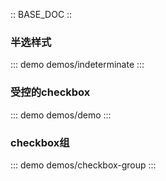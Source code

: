 :: BASE_DOC ::

### 半选样式
::: demo demos/indeterminate 
:::

### 受控的checkbox
::: demo demos/demo 
:::

### checkbox组
::: demo demos/checkbox-group 
:::
